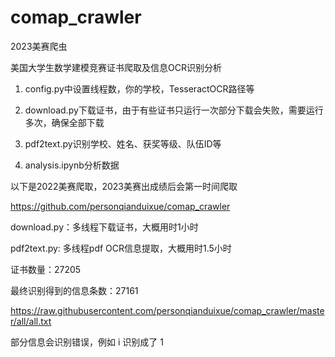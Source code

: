 # comap_crawler
2023美赛爬虫

美国大学生数学建模竞赛证书爬取及信息OCR识别分析

1. config.py中设置线程数，你的学校，TesseractOCR路径等

2. download.py下载证书，由于有些证书只运行一次部分下载会失败，需要运行多次，确保全部下载

3. pdf2text.py识别学校、姓名、获奖等级、队伍ID等
4. analysis.ipynb分析数据

以下是2022美赛爬取，2023美赛出成绩后会第一时间爬取

https://github.com/personqianduixue/comap_crawler

download.py：多线程下载证书，大概用时1小时

pdf2text.py:  多线程pdf OCR信息提取，大概用时1.5小时

证书数量：27205

最终识别得到的信息条数：27161

https://raw.githubusercontent.com/personqianduixue/comap_crawler/master/all/all.txt

部分信息会识别错误，例如 i 识别成了 1 
